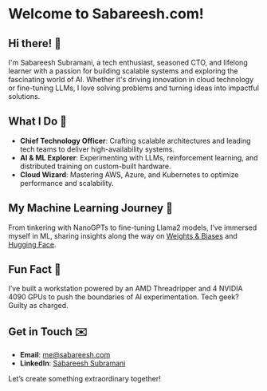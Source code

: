 # Welcome to Sabareesh.com!

## Hi there! 👋
I'm Sabareesh Subramani, a tech enthusiast, seasoned CTO, and lifelong learner with a passion for building scalable systems and exploring the fascinating world of AI. Whether it's driving innovation in cloud technology or fine-tuning LLMs, I love solving problems and turning ideas into impactful solutions.

## What I Do 🚀
- **Chief Technology Officer**: Crafting scalable architectures and leading tech teams to deliver high-availability systems.
- **AI & ML Explorer**: Experimenting with LLMs, reinforcement learning, and distributed training on custom-built hardware.
- **Cloud Wizard**: Mastering AWS, Azure, and Kubernetes to optimize performance and scalability.

## My Machine Learning Journey 🧠
From tinkering with NanoGPTs to fine-tuning Llama2 models, I’ve immersed myself in ML, sharing insights along the way on [Weights & Biases](https://wandb.ai/) and [Hugging Face](https://huggingface.co/).

## Fun Fact 🎉
I’ve built a workstation powered by an AMD Threadripper and 4 NVIDIA 4090 GPUs to push the boundaries of AI experimentation. Tech geek? Guilty as charged.

## Get in Touch ✉️
- **Email**: [me@sabareesh.com](mailto:me@sabareesh.com)
- **LinkedIn**: [Sabareesh Subramani](https://www.linkedin.com/in/sabaree/)


Let’s create something extraordinary together!
